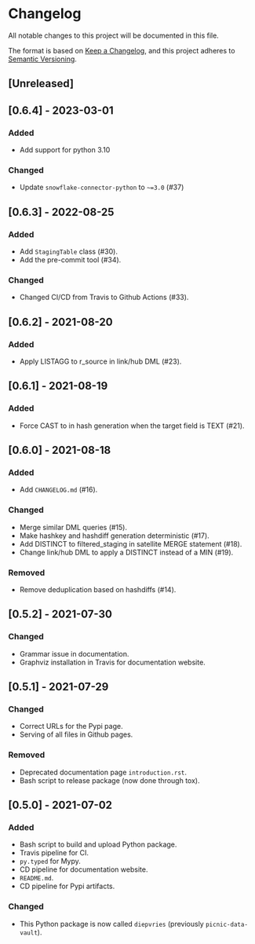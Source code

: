 # Changelog
All notable changes to this project will be documented in this file.

The format is based on [Keep a Changelog](https://keepachangelog.com/en/1.0.0/),
and this project adheres to [Semantic Versioning](https://semver.org/spec/v2.0.0.html).

## [Unreleased]

## [0.6.4] - 2023-03-01
### Added
- Add support for python 3.10

### Changed
- Update `snowflake-connector-python` to `~=3.0` (#37)

## [0.6.3] - 2022-08-25
### Added
- Add `StagingTable` class (#30).
- Add the pre-commit tool (#34).

### Changed
- Changed CI/CD from Travis to Github Actions (#33).

## [0.6.2] - 2021-08-20
### Added
- Apply LISTAGG to r_source in link/hub DML (#23).

## [0.6.1] - 2021-08-19
### Added
- Force CAST to in hash generation when the target field is TEXT (#21).

## [0.6.0] - 2021-08-18
### Added
- Add `CHANGELOG.md` (#16).

### Changed
- Merge similar DML queries (#15).
- Make hashkey and hashdiff generation deterministic (#17).
- Add DISTINCT to filtered_staging in satellite MERGE statement (#18).
- Change link/hub DML to apply a DISTINCT instead of a MIN (#19).

### Removed
- Remove deduplication based on hashdiffs (#14).

## [0.5.2] - 2021-07-30
### Changed
- Grammar issue in documentation.
- Graphviz installation in Travis for documentation website.

## [0.5.1] - 2021-07-29
### Changed
- Correct URLs for the Pypi page.
- Serving of all files in Github pages.

### Removed
- Deprecated documentation page `introduction.rst`.
- Bash script to release package (now done through tox).

## [0.5.0] - 2021-07-02
### Added
- Bash script to build and upload Python package.
- Travis pipeline for CI.
- `py.typed` for Mypy.
- CD pipeline for documentation website.
- `README.md`.
- CD pipeline for Pypi artifacts.

### Changed
- This Python package is now called `diepvries` (previously `picnic-data-vault`).
